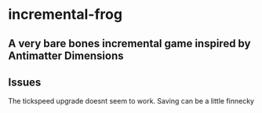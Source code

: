 # incremental-frog

## A very bare bones incremental game inspired by Antimatter Dimensions

## Issues
The tickspeed upgrade doesnt seem to work.
Saving can be a little finnecky
